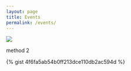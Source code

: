 ```yaml
---
layout: page
title: Events
permalink: /events/
---
```



![](https://youtu.be/3UZ0TUPP0ks)

method 2 

{% gist 4f6fa5ab54b0ff213dce110db2ac594d %}

